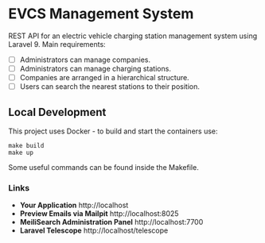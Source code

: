 # EVCS Management System

REST API for an electric vehicle charging station management system using Laravel 9. Main requirements:

- [ ] Administrators can manage companies.
- [ ] Administrators can manage charging stations.
- [ ] Companies are arranged in a hierarchical structure.
- [ ] Users can search the nearest stations to their position.

## Local Development

This project uses Docker - to build and start the containers use:

```shell
make build
make up
```

Some useful commands can be found inside the Makefile.

### Links

- **Your Application** http://localhost
- **Preview Emails via Mailpit** http://localhost:8025
- **MeiliSearch Administration Panel** http://localhost:7700
- **Laravel Telescope** http://localhost/telescope
